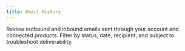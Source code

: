 ```yaml
---
title: Email History
---
```


Review outbound and inbound emails sent through your account and connected products. Filter by status, date, recipient, and subject to troubleshoot deliverability.


